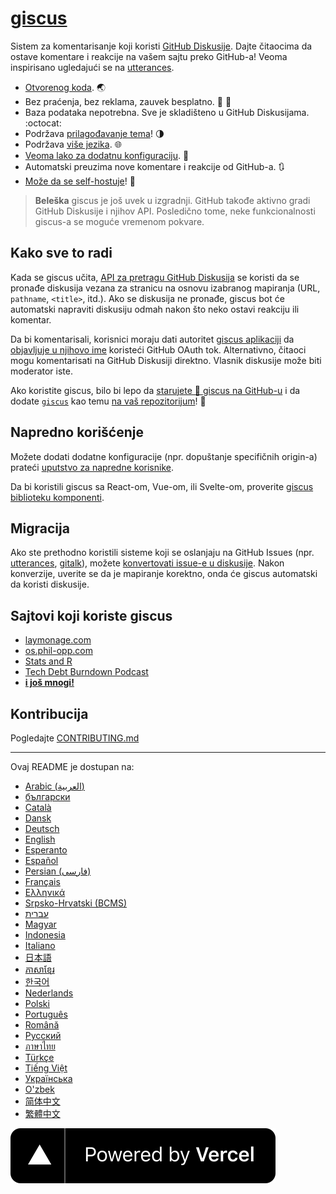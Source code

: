 # [giscus][giscus]

Sistem za komentarisanje koji koristi [GitHub Diskusije][discussions]. Dajte čitaocima da ostave komentare i reakcije na vašem sajtu preko GitHub-a! Veoma inspirisano ugledajući se na [utterances][utterances].

- [Otvorenog koda][repo]. 🌏
- Bez praćenja, bez reklama, zauvek besplatno. 📡 🚫
- Baza podataka nepotrebna. Sve je skladišteno u GitHub Diskusijama. :octocat:
- Podržava [prilagođavanje tema][creating-custom-themes]! 🌗
- Podržava [više jezika][multiple-languages]. 🌐
- [Veoma lako za dodatnu konfiguraciju][advanced-usage]. 🔧
- Automatski preuzima nove komentare i reakcije od GitHub-a. 🔃
- [Može da se self-hostuje][self-hosting]! 🤳

> **Beleška**
> giscus je još uvek u izgradnji. GitHub takođe aktivno gradi GitHub Diskusije i njihov API. Posledično tome, neke funkcionalnosti giscus-a se moguće vremenom pokvare.

## Kako sve to radi

Kada se giscus učita, [API za pretragu GitHub Diskusija][search-api] se koristi da se pronađe diskusija vezana za stranicu na osnovu izabranog mapiranja (URL, `pathname`, `<title>`, itd.). Ako se diskusija ne pronađe, giscus bot će automatski napraviti diskusiju odmah nakon što neko ostavi reakciju ili komentar.

Da bi komentarisali, korisnici moraju dati autoritet [giscus aplikaciji][giscus-app] da [objavljuje u njihovo ime][authorization] koristeći GitHub OAuth tok. Alternativno, čitaoci mogu komentarisati na GitHub Diskusiji direktno. Vlasnik diskusije može biti moderator iste.

[giscus]: https://giscus.app
[discussions]: https://docs.github.com/en/discussions
[utterances]: https://github.com/utterance/utterances
[repo]: https://github.com/giscus/giscus
[advanced-usage]: https://github.com/giscus/giscus/blob/main/ADVANCED-USAGE.md
[creating-custom-themes]: https://github.com/giscus/giscus/blob/main/ADVANCED-USAGE.md#data-theme
[multiple-languages]: https://github.com/giscus/giscus/blob/main/CONTRIBUTING.md#adding-localizations
[self-hosting]: https://github.com/giscus/giscus/blob/main/SELF-HOSTING.md
[search-api]: https://docs.github.com/en/graphql/guides/using-the-graphql-api-for-discussions#search
[giscus-app]: https://github.com/apps/giscus
[authorization]: https://docs.github.com/en/developers/apps/identifying-and-authorizing-users-for-github-apps

<!-- configuration -->

Ako koristite giscus, bilo bi lepo da [starujete 🌟 giscus na GitHub-u][repo] i da dodate [`giscus`][giscus-topic] kao temu [na vaš repozitorijum][topic-howto]! 🎉

## Napredno korišćenje

Možete dodati dodatne konfiguracije (npr. dopuštanje specifičnih origin-a) prateći [uputstvo za napredne korisnike][advanced-usage].

Da bi koristili giscus sa React-om, Vue-om, ili Svelte-om, proverite [giscus biblioteku komponenti][giscus-component].

## Migracija

Ako ste prethodno koristili sisteme koji se oslanjaju na GitHub Issues (npr. [utterances][utterances], [gitalk][gitalk]), možete [konvertovati issue-e u diskusije][convert]. Nakon konverzije, uverite se da je mapiranje korektno, onda će giscus automatski da koristi diskusije.

## Sajtovi koji koriste giscus

- [laymonage.com][laymonage-website]
- [os.phil-opp.com][os-phil-opp]
- [Stats and R][statsandr]
- [Tech Debt Burndown Podcast][techdebtburndown]
- [**i još mnogi!**][giscus-topic]

## Kontribucija

Pogledajte [CONTRIBUTING.md][contributing]

[giscus-component]: https://github.com/giscus/giscus-component
[repo]: https://github.com/giscus/giscus
[giscus-topic]: https://github.com/topics/giscus
[topic-howto]: https://docs.github.com/en/github/administering-a-repository/classifying-your-repository-with-topics
[advanced-usage]: https://github.com/giscus/giscus/blob/main/ADVANCED-USAGE.md
[utterances]: https://github.com/utterance/utterances
[gitalk]: https://github.com/gitalk/gitalk
[convert]: https://docs.github.com/en/discussions/managing-discussions-for-your-community/moderating-discussions#converting-an-issue-to-a-discussion
[laymonage-website]: https://laymonage.com/posts/giscus
[os-phil-opp]: https://os.phil-opp.com
[statsandr]: https://statsandr.com
[techdebtburndown]: https://techdebtburndown.com
[contributing]: https://github.com/giscus/giscus/blob/main/CONTRIBUTING.md

<!-- end -->

---

Ovaj README je dostupan na:

- [Arabic (العربية)](README.ar.md)
- [български](README.bg.md)
- [Català](README.ca.md)
- [Dansk](README.da.md)
- [Deutsch](README.de.md)
- [English](README.md)
- [Esperanto](README.eo.md)
- [Español](README.es.md)
- [Persian (فارسی)](README.fa.md)
- [Français](README.fr.md)
- [Ελληνικά](README.gr.md)
- [Srpsko-Hrvatski (BCMS)](README.hbs.md)
- [עברית](README.he.md)
- [Magyar](README.hu.md)
- [Indonesia](README.id.md)
- [Italiano](README.it.md)
- [日本語](README.ja.md)
- [ភាសាខ្មែរ](README.kh.md)
- [한국어](README.ko.md)
- [Nederlands](README.nl.md)
- [Polski](README.pl.md)
- [Português](README.pt.md)
- [Română](README.ro.md)
- [Русский](README.ru.md)
- [ภาษาไทย](README.th.md)
- [Türkçe](README.tr.md)
- [Tiếng Việt](README.vi.md)
- [Українська](README.uk.md)
- [O'zbek](README.uz.md)
- [简体中文](README.zh-CN.md)
- [繁體中文](README.zh-TW.md)

[![Radi uz pomoć Vercel-a](public/powered-by-vercel.svg)][vercel]

[vercel]: https://vercel.com/?utm_source=giscus&utm_campaign=oss
